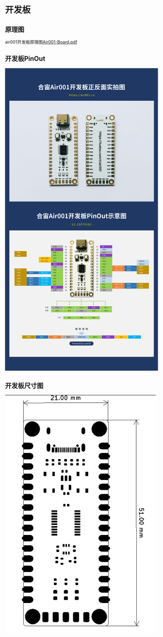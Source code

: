 # 开发板

## 原理图

air001开发板原理图[Air001-Board.pdf](https://cdn.openluat-luatcommunity.openluat.com/attachment/20230625163218523_Air001-Board.pdf)

## 开发板PinOut

![开发板PinOut图](img/509b7c36-8ca5-47fa-adc5-114375e829fa.png)

## 开发板尺寸图

![image-20230625164218762](img/image-20230625164218762.png)
